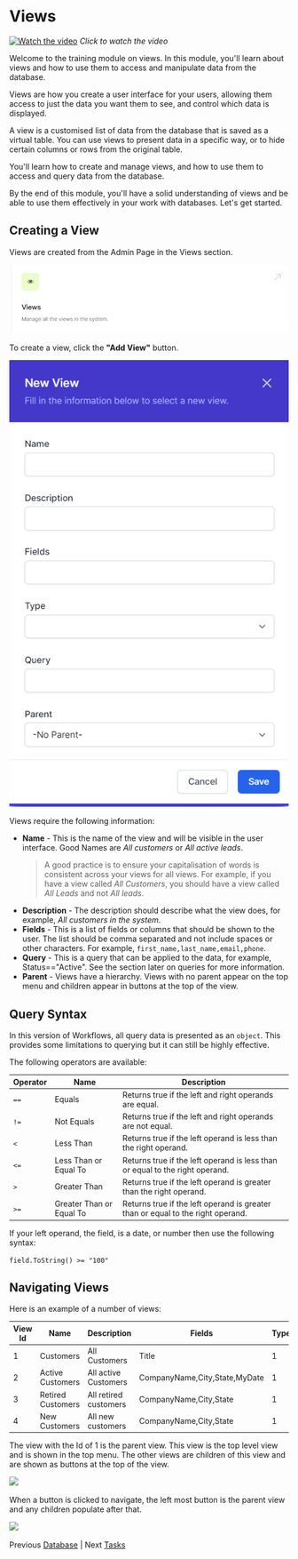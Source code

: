 # Views

[![Watch the video](https://img.youtube.com/vi/PJfxGTonlYw/maxresdefault.jpg)](https://youtu.be/PJfxGTonlYw)
*Click to watch the video*

Welcome to the training module on views. In this module, you'll learn about views and how to use them to access and manipulate data from the database. 

Views are how you create a user interface for your users, allowing them access to just the data you want them to see, and control which data is displayed.

A view is a customised list of data from the database that is saved as a virtual table. You can use views to present data in a specific way, or to hide certain columns or rows from the original table. 

You'll learn how to create and manage views, and how to use them to access and query data from the database. 

By the end of this module, you'll have a solid understanding of views and be able to use them effectively in your work with databases. Let's get started.

## Creating a View
Views are created from the Admin Page in the Views section.

![](2023-01-23-09-42-35.png)

To create a view, click the **"Add View"** button.

![](2023-01-23-09-43-34.png)

Views require the following information:

- **Name** - This is the name of the view and will be visible in the user interface. Good Names are *All customers* or *All active leads*.
  > A good practice is to ensure your capitalisation of words is consistent across your views for all views. For example, if you have a view called *All Customers*, you should have a view called *All Leads* and not *All leads*.
- **Description** - The description should describe what the view does, for example, *All customers in the system*.
- **Fields** - This is a list of fields or columns that should be shown to the user. The list should be comma separated and not include spaces or other characters. For example, ```first_name,last_name,email,phone```.
- **Query** - This is a query that can be applied to the data, for example, Status=="Active". See the section later on queries for more information.
- **Parent** - Views have a hierarchy. Views with no parent appear on the top menu and children appear in buttons at the top of the view.

## Query Syntax
In this version of Workflows, all query data is presented as an ```object```. This provides some limitations to querying but it can still be highly effective.

The following operators are available:

| Operator | Name | Description |
| -- | -- | -- |
| ``==`` | Equals | Returns true if the left and right operands are equal. |
| ``!=`` | Not Equals | Returns true if the left and right operands are not equal. |
| ``<`` | Less Than | Returns true if the left operand is less than the right operand. |
| ``<=`` | Less Than or Equal To | Returns true if the left operand is less than or equal to the right operand. |
| ``>`` | Greater Than | Returns true if the left operand is greater than the right operand. |
| ``>=`` | Greater Than or Equal To | Returns true if the left operand is greater than or equal to the right operand. |

If your left operand, the field, is a date, or number then use the following syntax:

```field.ToString() >= "100"```

## Navigating Views

Here is an example of a number of views:

| View Id | Name | Description | Fields | Type | Query | Parent |
|---------|------|-------------|--------|------|--------|-------|
| 1 | Customers | All Customers | Title | 1 |  | 0 | 
| 2 | Active Customers | All active Customers | CompanyName,City,State,MyDate | 1 | Status=="2" | 1 | 
| 3 | Retired Customers | All retired customers | CompanyName,City,State | 1 | Status=="3" | 1 | 
| 4 | New Customers | All new customers | CompanyName,City,State | 1 | Status=="1" | 1 | 

The view with the Id of 1 is the parent view. This view is the top level view and is shown in the top menu. The other views are children of this view and are shown as buttons at the top of the view.

![](2023-01-23-09-57-09.png)

When a button is clicked to navigate, the left most button is the parent view and any children populate after that.

![](2023-01-23-09-58-07.png)



Previous [Database](database.md) | Next [Tasks](tasks.md)

